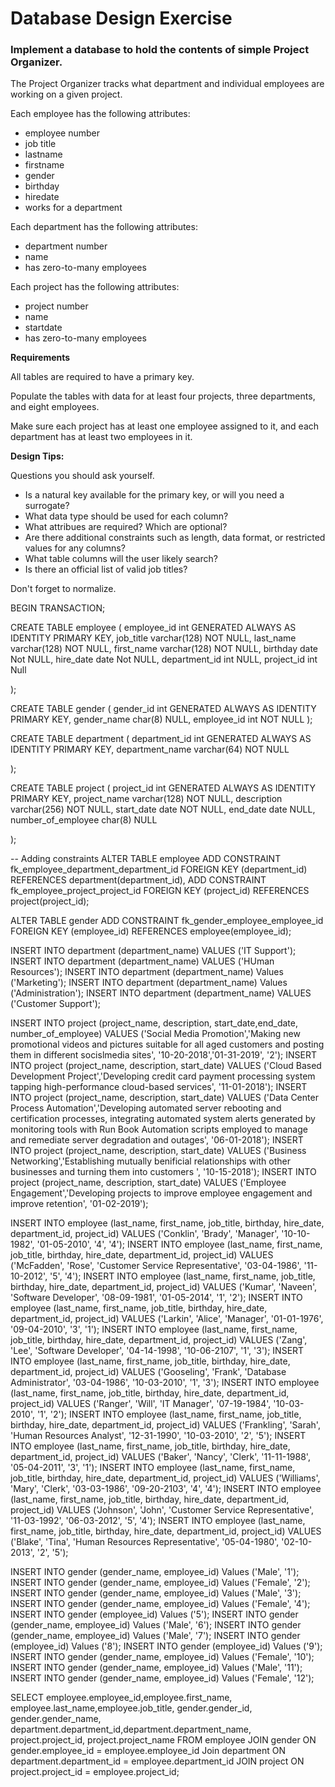 # Database Design Exercise

### Implement a database to hold the contents of simple Project Organizer.

The Project Organizer tracks what department and individual employees are working on a given project.

Each employee has the following attributes:

* employee number
* job title
* lastname
* firstname
* gender
* birthday
* hiredate
* works for a department

Each department has the following attributes:

* department number
* name
* has zero-to-many employees

Each project has the following attributes:

* project number
* name
* startdate
* has zero-to-many employees

**Requirements**

All tables are required to have a primary key.

Populate the tables with data for at least four projects, three departments, and eight employees. 

Make sure each project has at least one employee assigned to it, and each department has at least two employees in it.

**Design Tips:**
	
Questions you should ask yourself.

* Is a natural key available for the primary key, or will you need a surrogate?
* What data type should be used for each column?
* What attribues are required? Which are optional?
* Are there additional constraints such as length, data format, or restricted values for any columns?
* What table columns will the user likely search?
* Is there an official list of valid job titles?

Don't forget to normalize.




BEGIN TRANSACTION;

CREATE TABLE employee
(
        employee_id           int GENERATED ALWAYS AS IDENTITY PRIMARY KEY,
        job_title             varchar(128) NOT NULL,
        last_name             varchar(128) NOT NULL,
        first_name            varchar(128) NOT NULL,
        birthday              date Not NULL,
        hire_date             date Not NULL,
        department_id         int NULL,
        project_id            int Null
       
);


CREATE TABLE gender
(
        gender_id               int GENERATED ALWAYS AS IDENTITY PRIMARY KEY,
        gender_name             char(8) NULL,
        employee_id             int NOT NULL
);              
        
        
        
 CREATE TABLE department
 (
        department_id           int GENERATED ALWAYS AS IDENTITY PRIMARY KEY,
        department_name         varchar(64) NOT NULL
        
 );
 
 
 
 
 CREATE TABLE project
 (
        project_id              int GENERATED ALWAYS AS IDENTITY PRIMARY KEY,
        project_name            varchar(128) NOT NULL,
        description             varchar(256) NOT NULL,
        start_date              date NOT NULL,
        end_date                date NULL,
        number_of_employee      char(8) NULL
        
);
        
 

-- Adding constraints
 ALTER TABLE employee
        ADD CONSTRAINT fk_employee_department_department_id FOREIGN KEY (department_id) REFERENCES department(department_id),
        ADD CONSTRAINT fk_employee_project_project_id FOREIGN KEY (project_id) REFERENCES project(project_id);
        
ALTER TABLE gender
        ADD CONSTRAINT fk_gender_employee_employee_id FOREIGN KEY (employee_id) REFERENCES employee(employee_id);
        
                

        
        
        
INSERT INTO department (department_name) VALUES ('IT Support');
INSERT INTO department (department_name) VALUES ('HUman Resources');
INSERT INTO department (department_name) Values ('Marketing');
INSERT INTO department (department_name) Values ('Administration');
INSERT INTO department (department_name) VALUES ('Customer Support');

INSERT INTO project (project_name, description, start_date,end_date, number_of_employee) VALUES ('Social Media Promotion','Making new promotional videos and pictures suitable for all aged customers and posting them in different socislmedia sites', '10-20-2018','01-31-2019', '2');
INSERT INTO project (project_name, description, start_date) VALUES ('Cloud Based Development Project','Developing credit card payment processing system tapping high-performance cloud-based services', '11-01-2018');
INSERT INTO project (project_name, description, start_date) VALUES ('Data Center Process Automation','Developing automated server rebooting and certification processes, integrating automated system alerts generated by monitoring tools with Run Book Automation scripts employed to manage and remediate server degradation and outages', '06-01-2018');
INSERT INTO project (project_name, description, start_date) VALUES ('Business Networking','Establishing mutually benificial relationships with other businesses and turning them into customers ', '10-15-2018');
INSERT INTO project (project_name, description, start_date) VALUES ('Employee Engagement','Developing projects to improve employee engagement and improve retention', '01-02-2019');





INSERT INTO employee (last_name, first_name, job_title, birthday, hire_date, department_id, project_id) VALUES ('Conklin', 'Brady', 'Manager', '10-10-1982', '01-05-2010', '4', '4');
INSERT INTO employee (last_name, first_name, job_title, birthday, hire_date, department_id, project_id) VALUES ('McFadden', 'Rose', 'Customer Service Representative', '03-04-1986', '11-10-2012', '5', '4');
INSERT INTO employee (last_name, first_name, job_title, birthday, hire_date, department_id, project_id) VALUES ('Kumar', 'Naveen', 'Software Developer', '08-09-1981', '01-05-2014', '1', '2');
INSERT INTO employee (last_name, first_name, job_title, birthday, hire_date, department_id, project_id) VALUES ('Larkin', 'Alice', 'Manager', '01-01-1976', '09-04-2010', '3', '1');
INSERT INTO employee (last_name, first_name, job_title, birthday, hire_date, department_id, project_id) VALUES ('Zang', 'Lee', 'Software Developer', '04-14-1998', '10-06-2107', '1', '3');
INSERT INTO employee (last_name, first_name, job_title, birthday, hire_date, department_id, project_id) VALUES ('Gooseling', 'Frank', 'Database Administrator', '03-04-1986', '10-03-2010', '1', '3');
INSERT INTO employee (last_name, first_name, job_title, birthday, hire_date, department_id, project_id) VALUES ('Ranger', 'Will', 'IT Manager', '07-19-1984', '10-03-2010', '1', '2');
INSERT INTO employee (last_name, first_name, job_title, birthday, hire_date, department_id, project_id) VALUES ('Frankling', 'Sarah', 'Human Resources Analyst', '12-31-1990', '10-03-2010', '2', '5');
INSERT INTO employee (last_name, first_name, job_title, birthday, hire_date, department_id, project_id) VALUES ('Baker', 'Nancy', 'Clerk', '11-11-1988', '05-04-2011', '3', '1');
INSERT INTO employee (last_name, first_name, job_title, birthday, hire_date, department_id, project_id) VALUES ('Williams', 'Mary', 'Clerk', '03-03-1986', '09-20-2103', '4', '4');
INSERT INTO employee (last_name, first_name, job_title, birthday, hire_date, department_id, project_id) VALUES ('Johnson', 'John', 'Customer Service Representative', '11-03-1992', '06-03-2012', '5', '4');
INSERT INTO employee (last_name, first_name, job_title, birthday, hire_date, department_id, project_id) VALUES ('Blake', 'Tina', 'Human Resources Representative', '05-04-1980', '02-10-2013', '2', '5');



INSERT INTO gender (gender_name, employee_id) Values ('Male', '1');
INSERT INTO gender (gender_name, employee_id) Values ('Female', '2');
INSERT INTO gender (gender_name, employee_id) Values ('Male', '3');
INSERT INTO gender (gender_name, employee_id) Values ('Female', '4');
INSERT INTO gender (employee_id) Values ('5');
INSERT INTO gender (gender_name, employee_id) Values ('Male', '6');
INSERT INTO gender (gender_name, employee_id) Values ('Male', '7');
INSERT INTO gender (employee_id) Values ('8');
INSERT INTO gender (employee_id) Values ('9');
INSERT INTO gender (gender_name, employee_id) Values ('Female', '10');
INSERT INTO gender (gender_name, employee_id) Values ('Male', '11');
INSERT INTO gender (gender_name, employee_id) Values ('Female', '12');



SELECT employee.employee_id,employee.first_name, employee.last_name,employee.job_title, gender.gender_id, gender.gender_name, department.department_id,department.department_name, project.project_id, project.project_name
FROM employee
JOIN gender
ON gender.employee_id = employee.employee_id
Join department
ON department.department_id = employee.department_id
JOIN project
ON project.project_id = employee.project_id;
      